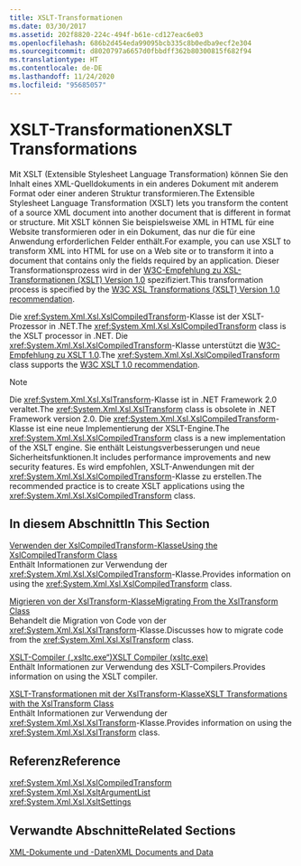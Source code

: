```yaml
---
title: XSLT-Transformationen
ms.date: 03/30/2017
ms.assetid: 202f8820-224c-494f-b61e-cd127eac6e03
ms.openlocfilehash: 686b2d454eda99095bcb335c8b0edba9ecf2e304
ms.sourcegitcommit: d8020797a6657d0fbbdff362b80300815f682f94
ms.translationtype: HT
ms.contentlocale: de-DE
ms.lasthandoff: 11/24/2020
ms.locfileid: "95685057"
---
```

# <a name="xslt-transformations"></a><span data-ttu-id="e7b8b-102">XSLT-Transformationen</span><span class="sxs-lookup"><span data-stu-id="e7b8b-102">XSLT Transformations</span></span>

<span data-ttu-id="e7b8b-103">Mit XSLT (Extensible Stylesheet Language Transformation) können Sie den Inhalt eines XML-Quelldokuments in ein anderes Dokument mit anderem Format oder einer anderen Struktur transformieren.</span><span class="sxs-lookup"><span data-stu-id="e7b8b-103">The Extensible Stylesheet Language Transformation (XSLT) lets you transform the content of a source XML document into another document that is different in format or structure.</span></span> <span data-ttu-id="e7b8b-104">Mit XSLT können Sie beispielsweise XML in HTML für eine Website transformieren oder in ein Dokument, das nur die für eine Anwendung erforderlichen Felder enthält.</span><span class="sxs-lookup"><span data-stu-id="e7b8b-104">For example, you can use XSLT to transform XML into HTML for use on a Web site or to transform it into a document that contains only the fields required by an application.</span></span> <span data-ttu-id="e7b8b-105">Dieser Transformationsprozess wird in der [W3C-Empfehlung zu XSL-Transformationen (XSLT) Version 1.0](https://www.w3.org/TR/xslt-10/) spezifiziert.</span><span class="sxs-lookup"><span data-stu-id="e7b8b-105">This transformation process is specified by the [W3C XSL Transformations (XSLT) Version 1.0 recommendation](https://www.w3.org/TR/xslt-10/).</span></span>  
  
 <span data-ttu-id="e7b8b-106">Die <xref:System.Xml.Xsl.XslCompiledTransform>-Klasse ist der XSLT-Prozessor in .NET.</span><span class="sxs-lookup"><span data-stu-id="e7b8b-106">The <xref:System.Xml.Xsl.XslCompiledTransform> class is the XSLT processor in .NET.</span></span> <span data-ttu-id="e7b8b-107">Die <xref:System.Xml.Xsl.XslCompiledTransform>-Klasse unterstützt die [W3C-Empfehlung zu XSLT 1.0](https://www.w3.org/TR/xslt-10/).</span><span class="sxs-lookup"><span data-stu-id="e7b8b-107">The <xref:System.Xml.Xsl.XslCompiledTransform> class supports the [W3C XSLT 1.0 recommendation](https://www.w3.org/TR/xslt-10/).</span></span>  
  
> [!NOTE]
> <span data-ttu-id="e7b8b-108">Die <xref:System.Xml.Xsl.XslTransform>-Klasse ist in .NET Framework 2.0 veraltet.</span><span class="sxs-lookup"><span data-stu-id="e7b8b-108">The <xref:System.Xml.Xsl.XslTransform> class is obsolete in .NET Framework version 2.0.</span></span> <span data-ttu-id="e7b8b-109">Die <xref:System.Xml.Xsl.XslCompiledTransform>-Klasse ist eine neue Implementierung der XSLT-Engine.</span><span class="sxs-lookup"><span data-stu-id="e7b8b-109">The <xref:System.Xml.Xsl.XslCompiledTransform> class is a new implementation of the XSLT engine.</span></span> <span data-ttu-id="e7b8b-110">Sie enthält Leistungsverbesserungen und neue Sicherheitsfunktionen.</span><span class="sxs-lookup"><span data-stu-id="e7b8b-110">It includes performance improvements and new security features.</span></span> <span data-ttu-id="e7b8b-111">Es wird empfohlen, XSLT-Anwendungen mit der <xref:System.Xml.Xsl.XslCompiledTransform>-Klasse zu erstellen.</span><span class="sxs-lookup"><span data-stu-id="e7b8b-111">The recommended practice is to create XSLT applications using the <xref:System.Xml.Xsl.XslCompiledTransform> class.</span></span>  
  
## <a name="in-this-section"></a><span data-ttu-id="e7b8b-112">In diesem Abschnitt</span><span class="sxs-lookup"><span data-stu-id="e7b8b-112">In This Section</span></span>  

 [<span data-ttu-id="e7b8b-113">Verwenden der XslCompiledTransform-Klasse</span><span class="sxs-lookup"><span data-stu-id="e7b8b-113">Using the XslCompiledTransform Class</span></span>](using-the-xslcompiledtransform-class.md)  
 <span data-ttu-id="e7b8b-114">Enthält Informationen zur Verwendung der <xref:System.Xml.Xsl.XslCompiledTransform>-Klasse.</span><span class="sxs-lookup"><span data-stu-id="e7b8b-114">Provides information on using the <xref:System.Xml.Xsl.XslCompiledTransform> class.</span></span>  
  
 [<span data-ttu-id="e7b8b-115">Migrieren von der XslTransform-Klasse</span><span class="sxs-lookup"><span data-stu-id="e7b8b-115">Migrating From the XslTransform Class</span></span>](migrating-from-the-xsltransform-class.md)  
 <span data-ttu-id="e7b8b-116">Behandelt die Migration von Code von der <xref:System.Xml.Xsl.XslTransform>-Klasse.</span><span class="sxs-lookup"><span data-stu-id="e7b8b-116">Discusses how to migrate code from the <xref:System.Xml.Xsl.XslTransform> class.</span></span>  
  
 [<span data-ttu-id="e7b8b-117">XSLT-Compiler („xsltc.exe“)</span><span class="sxs-lookup"><span data-stu-id="e7b8b-117">XSLT Compiler (xsltc.exe)</span></span>](xslt-compiler-xsltc-exe.md)  
 <span data-ttu-id="e7b8b-118">Enthält Informationen zur Verwendung des XSLT-Compilers.</span><span class="sxs-lookup"><span data-stu-id="e7b8b-118">Provides information on using the XSLT compiler.</span></span>  
  
 [<span data-ttu-id="e7b8b-119">XSLT-Transformationen mit der XslTransform-Klasse</span><span class="sxs-lookup"><span data-stu-id="e7b8b-119">XSLT Transformations with the XslTransform Class</span></span>](xslt-transformations-with-the-xsltransform-class.md)  
 <span data-ttu-id="e7b8b-120">Enthält Informationen zur Verwendung der <xref:System.Xml.Xsl.XslTransform>-Klasse.</span><span class="sxs-lookup"><span data-stu-id="e7b8b-120">Provides information on using the <xref:System.Xml.Xsl.XslTransform> class.</span></span>  
  
## <a name="reference"></a><span data-ttu-id="e7b8b-121">Referenz</span><span class="sxs-lookup"><span data-stu-id="e7b8b-121">Reference</span></span>  

 <xref:System.Xml.Xsl.XslCompiledTransform>  
 <xref:System.Xml.Xsl.XsltArgumentList>  
 <xref:System.Xml.Xsl.XsltSettings>  
  
## <a name="related-sections"></a><span data-ttu-id="e7b8b-122">Verwandte Abschnitte</span><span class="sxs-lookup"><span data-stu-id="e7b8b-122">Related Sections</span></span>  

 [<span data-ttu-id="e7b8b-123">XML-Dokumente und -Daten</span><span class="sxs-lookup"><span data-stu-id="e7b8b-123">XML Documents and Data</span></span>](index.md)
